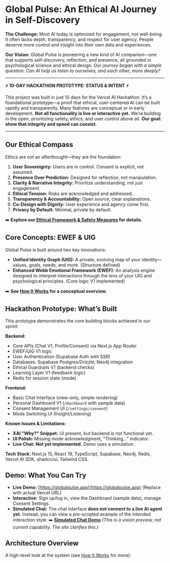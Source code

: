 # Global Pulse: An Ethical AI Journey in Self-Discovery

**The Challenge:** Most AI today is optimized for engagement, not well-being. It often lacks depth, transparency, and respect for user agency. People deserve more control and insight into their own data and experiences.

**Our Vision:** Global Pulse is pioneering a new kind of AI companion—one that supports self-discovery, reflection, and presence, all grounded in psychological science and ethical design. *Our journey began with a simple question: Can AI help us listen to ourselves, and each other, more deeply?*

---

**⚡ 10-DAY HACKATHON PROTOTYPE: STATUS & INTENT ⚡**

This project was built in just 10 days for the Vercel AI Hackathon. It’s a foundational prototype—a proof that ethical, user-centered AI can be built rapidly and transparently. Many features are conceptual or in early development. **Not all functionality is live or interactive yet.** We’re building in the open, prioritizing safety, ethics, and user control above all. **Our goal: show that integrity and speed can coexist.**

---

## Our Ethical Compass

Ethics are not an afterthought—they are the foundation:

1.  **User Sovereignty:** Users are in control. Consent is explicit, not assumed.
2.  **Presence Over Prediction:** Designed for reflection, not manipulation.
3.  **Clarity & Narrative Integrity:** Prioritize understanding, not just engagement.
4.  **Ethical Tension:** Risks are acknowledged and addressed.
5.  **Transparency & Accountability:** Open source, clear explanations.
6.  **Co-Design with Dignity:** User experience and agency come first.
7.  **Privacy by Default:** Minimal, private by default.

➡️ **Explore our [Ethical Framework & Safety Measures](/ethics) for details.**

## Core Concepts: EWEF & UIG

Global Pulse is built around two key innovations:

- **Unified Identity Graph (UIG):** A private, evolving map of your identity—values, goals, needs, and more. (Structure defined)
- **Enhanced Webb Emotional Framework (EWEF):** An analysis engine designed to interpret interactions through the lens of your UIG and psychological principles. (Core logic V1 implemented)

➡️ **See [How It Works](/how-it-works) for a conceptual overview.**

## Hackathon Prototype: What’s Built

This prototype demonstrates the core building blocks achieved in our sprint:

**Backend:**
- Core APIs (Chat V1, Profile/Consent) via Next.js App Router
- EWEF/UIG V1 logic
- User Authentication (Supabase Auth with SSR)
- Databases: Supabase Postgres/Drizzle, Neo4j integration
- Ethical Guardrails V1 (backend checks)
- Learning Layer V1 (feedback logic)
- Redis for session state (mode)

**Frontend:**
- Basic Chat Interface (view-only, simple rendering)
- Personal Dashboard V1 (`/dashboard` with sample data)
- Consent Management UI (`/settings/consent`)
- Mode Switching UI (Insight/Listening)

**Known Issues & Limitations:**
- **XAI "Why?" Snippet:** UI present, but backend is not functional yet.
- **UI Polish:** Missing mode acknowledgment, "Thinking..." indicator.
- **Live Chat:** **Not yet implemented.** Demo uses a simulation.

**Tech Stack:** Next.js 15, React 19, TypeScript, Supabase, Neo4j, Redis, Vercel AI SDK, shadcn/ui, Tailwind CSS.


## Demo: What You Can Try

- **Live Demo:** [https://globalpulse.app](https://globalpulse.app) (Replace with actual Vercel URL)
- **Interactive:** Sign up/log in, view the Dashboard (sample data), manage Consent Settings.
- **Simulated Chat:** The chat interface **does not connect to a live AI agent yet.** Instead, you can view a pre-scripted example of the intended interaction style:
    ➡️ **[Simulated Chat Demo](https://globalpulse.app/#chat-demo)** *(This is a vision preview, not current capability. The site clarifies this.)*

## Architecture Overview

A high-level look at the system (see [How It Works](/how-it-works) for more):
